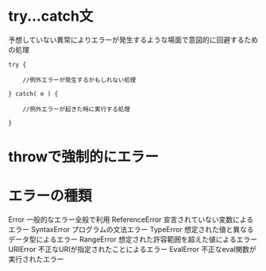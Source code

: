 # try...catch文

予想していない異常によりエラーが発生するような場面で意図的に回避するための処理

```
try {
 
    //例外エラーが発生するかもしれない処理
 
} catch( e ) {
 
    //例外エラーが起きた時に実行する処理
 
}
```

# throwで強制的にエラー

# エラーの種類
Error	一般的なエラー全般で利用
ReferenceError	宣言されていない変数によるエラー
SyntaxError	プログラムの文法エラー
TypeError	想定された値と異なるデータ型によるエラー
RangeError	想定された許容範囲を超えた値によるエラー
URIError	不正なURIが指定されたことによるエラー
EvalError	不正なeval関数が実行されたエラー
